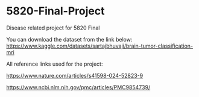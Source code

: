 # 5820-Final-Project
Disease related project for 5820 Final


You can download the dataset from the link below:
https://www.kaggle.com/datasets/sartajbhuvaji/brain-tumor-classification-mri


All reference links used for the project:


https://www.nature.com/articles/s41598-024-52823-9

https://www.ncbi.nlm.nih.gov/pmc/articles/PMC9854739/

